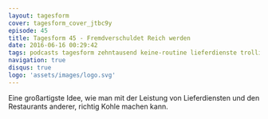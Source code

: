 ```yaml
---
layout: tagesform
cover: tagesform_cover_jtbc9y
episode: 45
title: Tagesform 45 - Fremdverschuldet Reich werden
date: 2016-06-16 00:29:42
tags: podcasts tagesform zehntausend keine-routine lieferdienste trolling
navigation: true
disqus: true
logo: 'assets/images/logo.svg'
---
```


Eine großartigste Idee, wie man mit der Leistung von Lieferdiensten
und den Restaurants anderer, richtig Kohle machen kann.
